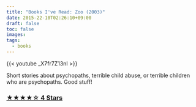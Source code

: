 ```yaml
---
title: "Books I've Read: Zoo (2003)"
date: 2015-22-10T02:26:10+09:00
draft: false
toc: false
images:
tags: 
  - books
---
```


{{< youtube _X7fr7Z13nI >}}

Short stories about psychopaths, terrible child abuse, or terrible children who are psychopaths. Good stuff!

### [&#9733;&#9733;&#9733;&#9733;&#9734; 4 Stars](/posts/190101-rating-system/)